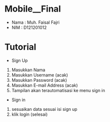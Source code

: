 # Mobile__Final

- Nama : Muh. Faisal Fajri
- NIM : D121201012

# Tutorial

- Sign Up
1. Masukkan Nama 
2. Masukkan Username (acak)
3. Masukkan Password (acak)
4. Masukkan E-mail Address (acak)
5. Tampilan akan terautomatisasi ke menu sign in

- Sign in
1. sesuaikan data sesuai isi sign up
2. klik login (selesai)
